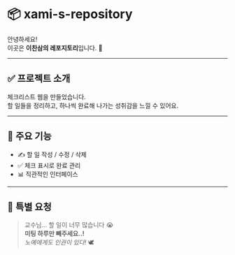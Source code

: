 # 📦 xami-s-repository

안녕하세요!  
이곳은 **이찬삼의 레포지토리**입니다. 🎉

---

## ✅ 프로젝트 소개

체크리스트 웹을 만들었습니다.  
할 일들을 정리하고, 하나씩 완료해 나가는 성취감을 느낄 수 있어요.

---

## 📝 주요 기능

- ✍️ 할 일 작성 / 수정 / 삭제
- ✅ 체크 표시로 완료 관리
- 📊 직관적인 인터페이스

---

## 🙏 특별 요청

> 교수님... 할 일이 너무 많습니다 😭  
> **미팅 하루만 빼주세요..!**  
> _노예에게도 인권이 있다!_ 🕊️
